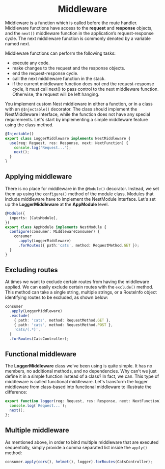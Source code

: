 <link rel="stylesheet" href="https://cdn.jsdelivr.net/npm/bootstrap-icons@1.5.0/font/bootstrap-icons.css">
<link rel="stylesheet" href="../source.css">

<h1 style="text-align:center">Middleware</h1>

Middleware is a function which is called before the route handler. Middleware functions have access to the **request** and **response** objects, and the ``next()`` middleware function in the application’s request-response cycle. The next middleware function is commonly denoted by a variable named next.

Middleware functions can perform the following tasks:
* execute any code.
* make changes to the request and the response objects.
* end the request-response cycle.
* call the next middleware function in the stack.
* if the current middleware function does not end the request-response cycle, it must call next() to pass control to the next middleware function. Otherwise, the request will be left hanging.

You implement custom Nest middleware in either a function, or in a class with an ``@Injectable()`` decorator. The class should implement the NestMiddleware interface, while the function does not have any special requirements. Let's start by implementing a simple middleware feature using the class method.
```ts
@Injectable()
export class LoggerMiddleware implements NestMiddleware {
  use(req: Request, res: Response, next: NextFunction) {
    console.log('Request...');
    next();
  }
}
```

## Applying middleware
There is no place for middleware in the ``@Module()`` decorator. Instead, we set them up using the ``configure()`` method of the module class. Modules that include middleware have to implement the NestModule interface. Let's set up the **LoggerMiddleware** at the **AppModule** level.
```ts
@Module({
  imports: [CatsModule],
})
export class AppModule implements NestModule {
  configure(consumer: MiddlewareConsumer) {
    consumer
      .apply(LoggerMiddleware)
      .forRoutes({ path:'cats', method: RequestMethod.GET });
  }
}
```

## Excluding routes
At times we want to exclude certain routes from having the middleware applied. We can easily exclude certain routes with the ``exclude()`` method. This method can take a single string, multiple strings, or a RouteInfo object identifying routes to be excluded, as shown below:
```ts
consumer
  .apply(LoggerMiddleware)
  .exclude(
    { path: 'cats', method: RequestMethod.GET },
    { path: 'cats', method: RequestMethod.POST },
    'cats/(.*)',
  )
  .forRoutes(CatsController);
```

## Functional middleware
The **LoggerMiddleware** class we've been using is quite simple. It has no members, no additional methods, and no dependencies. Why can't we just define it in a simple function instead of a class? In fact, we can. This type of middleware is called functional middleware. Let's transform the logger middleware from class-based into functional middleware to illustrate the difference:
```ts
export function logger(req: Request, res: Response, next: NextFunction) {
  console.log(`Request...`);
  next();
};
```

## Multiple middleware
As mentioned above, in order to bind multiple middleware that are executed sequentially, simply provide a comma separated list inside the ``apply()`` method:
```ts
consumer.apply(cors(), helmet(), logger).forRoutes(CatsController);
```






